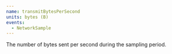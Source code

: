 ```yaml
---
name: transmitBytesPerSecond
units: bytes (B)
events:
  - NetworkSample
---
```


The number of bytes sent per second during the sampling period.